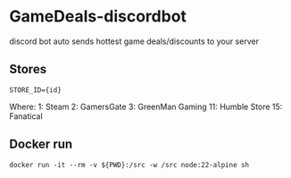 # GameDeals-discordbot

discord bot auto sends hottest game deals/discounts to your server

## Stores

`STORE_ID={id}`

Where:
1: Steam
2: GamersGate
3: GreenMan Gaming
11: Humble Store
15: Fanatical


## Docker run

`docker run -it --rm -v ${PWD}:/src -w /src node:22-alpine sh`
